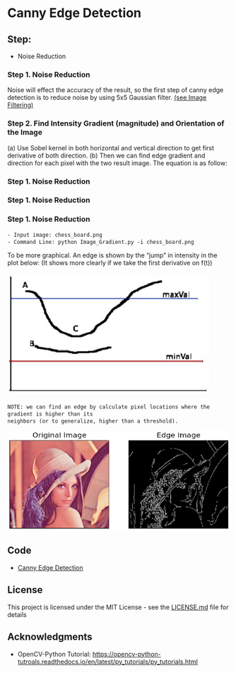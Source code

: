 # Canny Edge Detection

## Step:
- Noise Reduction

### Step 1. Noise Reduction
Noise will effect the accuracy of the result, so the first step of canny edge detection is to reduce noise by using 5x5 Gaussian filter. [(see Image Filtering)](https://github.com/Hank-Tsou/Computer-Vision-OpenCV-Python/tree/master/tutorials/Image_Processing/4_Image_Filtering)

### Step 2. Find Intensity Gradient (magnitude) and Orientation of the Image
(a) Use Sobel kernel in both horizontal and vertical direction to get first derivative of both direction. 
(b) Then we can find edge gradient and direction for each pixel with the two result image.
The equation is as follow:


### Step 1. Noise Reduction
### Step 1. Noise Reduction
### Step 1. Noise Reduction

```
- Input image: chess_board.png
- Command Line: python Image_Gradient.py -i chess_board.png
```
To be more graphical. An edge is shown by the “jump” in intensity in the plot below:
(It shows more clearly if we take the first derivative on f(t))

![](README_IMG/thresh.png)

```
NOTE: we can find an edge by calculate pixel locations where the gradient is higher than its 
neighbors (or to generalize, higher than a threshold).
```

![](README_IMG/canny_edge.png)

## Code
- [Canny Edge Detection](https://github.com/Hank-Tsou/Computer-Vision-OpenCV-Python/tree/master/tutorials/Image_Processing/6_Canny_Edge_Detection)

## License

This project is licensed under the MIT License - see the [LICENSE.md](LICENSE.md) file for details

## Acknowledgments

* OpenCV-Python Tutorial: https://opencv-python-tutroals.readthedocs.io/en/latest/py_tutorials/py_tutorials.html

